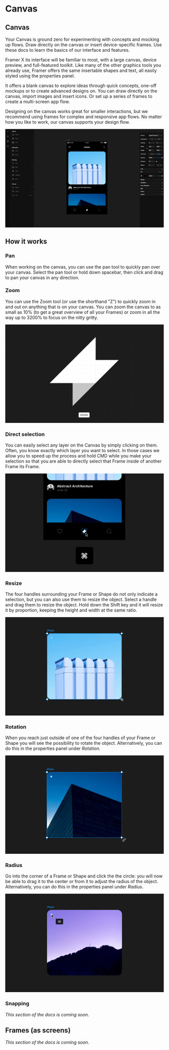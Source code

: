# Canvas

## Canvas

Your Canvas is ground zero for experimenting with concepts and mocking up flows. Draw directly on the canvas or insert device-specific frames. Use these docs to learn the basics of our interface and features.

Framer X its interface will be familiar to most, with a large canvas, device preview, and full-featured toolkit. Like many of the other graphics tools you already use, Framer offers the same insertable shapes and text, all easily styled using the properties panel.

It offers a blank canvas to explore ideas through quick concepts, one-off mockups or to create advanced designs on. You can draw directly on the canvas, import images and insert icons. Or set up a series of frames to create a multi-screen app flow.

Designing on the canvas works great for smaller interactions, but we recommend using frames for complex and responsive app flows. No matter how you like to work, our canvas supports your design flow.[  
](https://framer.com/getstarted/guides/code/#preview)

![](.gitbook/assets/canvas-overview-2x.jpg)

## How it works

### Pan

When working on the canvas, you can use the pan tool to quickly pan over your canvas. Select the pan tool or hold down spacebar, then click and drag to pan your canvas in any direction.

### Zoom

You can use the Zoom tool \(or use the shorthand "Z"\) to quickly zoom in and out on anything that is on your canvas. You can zoom the canvas to as small as 10% \(to get a great overview of all your Frames\) or zoom in all the way up to 3200% to focus on the nitty gritty.

![](.gitbook/assets/canvas-zoom-2x.jpg)

### Direct selection

You can easily select any layer on the Canvas by simply clicking on them. Often, you know exactly which layer you want to select. In those cases we allow you to speed up the process and hold CMD while you make your selection so that you are able to directly select that Frame inside of another Frame its Frame.

![](.gitbook/assets/canvas-direct-selection-2x.jpg)

### Resize

The four handles surrounding your Frame or Shape do not only indicate a selection, but you can also use them to resize the object. Select a handle and drag them to resize the object. Hold down the Shift key and it will resize it by proportion, keeping the height and width at the same ratio.

![](.gitbook/assets/canvas-resize-2x.jpg)

### Rotation

When you reach just outside of one of the four handles of your Frame or Shape you will see the possibility to rotate the object. Alternatively, you can do this in the properties panel under _Rotation_.

![](.gitbook/assets/canvas-rotate-2x.jpg)

### Radius

Go into the corner of a Frame or Shape and click the the circle: you will now be able to drag it to the center or from it to adjust the radius of the object. Alternatively, you can do this in the properties panel under _Radius_.

![](.gitbook/assets/canvas-radius-2x.jpg)

### Snapping

_This section of the docs is coming soon._

## Frames \(as screens\)

_This section of the docs is coming soon._





